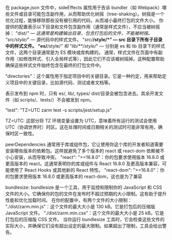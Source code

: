 <!--
"sideEffects": [
  "dist/*",
  "src/style/*",
  "src/**/style/*",
  "es/**/style/*",
  "lib/**/style/*"
],
-->

在 package.json 文件中，sideEffects 属性用于告诉 bundler（如 Webpack）哪些文件或目录可能包含副作用，从而帮助优化树摇（tree-shaking）。树摇是一个优化过程，能够移除那些没有被引用的代码，从而减小最终打包的文件大小。
你提供的配置表示以下目录和文件包含副作用（通常是样式文件），不应当被树摇掉：
"dist/_" — 这通常是构建输出目录，包含打包后的文件，不能被树摇。
"src/style/_" — 源代码中的样式文件。
"src/**/style/\*" — src 目录下所有子目录中的样式文件。
"es/**/style/_" 和 "lib/\*\*/style/_" — 分别是 es 和 lib 目录下的样式文件，这两个目录通常是为 ES 模块或库构建的。
通常，样式文件在页面中有副作用（如修改样式、引入全局样式等），因此它们不应该被树摇掉。这种配置帮助确保这些样式文件始终包含在最终的打包文件中。

"directories"：这个属性用于指定项目中的关键目录。它是一种约定，用来帮助定义项目中的关键目录，比如源代码、测试或者文档等。

<!--
"files": [
    "lib",
    "es",
    "dist",
    "types"
  ], -->

表示发布到 npm 时，只有 es/, lib/, types/ dist/目录会被包含进去。其余开发文件（如 scripts/、tests/）不会被发到 npm。

"test": "TZ=UTC zarm test -s scripts/jest/setup.js"

TZ=UTC: 这部分将 TZ 环境变量设置为 UTC，意味着所有运行的测试会使用 UTC（协调世界时）时区。这在处理时间或日期相关的测试时可能非常有用，确保时区一致性。

<!--
  "peerDependencies": {
    "react": ">=16.8.0",
    "react-dom": ">=16.8.0"
}, -->

peerDependencies 通常用于库或组件包，它让使用你这个库的开发者知道需要安装哪些版本的依赖包。这样就避免了多个版本的 react 或 react-dom 依赖被不小心安装，从而导致冲突。
"react": ">=16.8.0"：你的包要求使用版本 16.8.0 或更高版本的 react。这通常表明你的库或组件与 React 16.8.0 及更高版本兼容，可能使用了 React Hooks 或其他新的 React 特性。
"react-dom": ">=16.8.0"：你的包要求使用版本 16.8.0 或更高版本的 react-dom，这也是为了兼容

bundlesize:
bundlesize 是一个工具，用于监控和限制你的 JavaScript 和 CSS 文件的大小。它确保你的包的文件在发布时不超过预期的大小限制。这有助于提升性能和优化加载时间。
在你的配置中，有两个文件的大小限制：
"./dist/zarm.min.js"：这个文件的最大大小是 130 kB。它是打包后的压缩版 JavaScript 文件。
"./dist/zarm.min.css"：这个文件的最大大小是 25 kB。它是打包后的压缩版 CSS 文件。
当你运行 bundlesize 工具时，它会检查这些文件的实际大小，并确保它们没有超出设定的最大限制。如果超出了限制，工具会给出警告。

